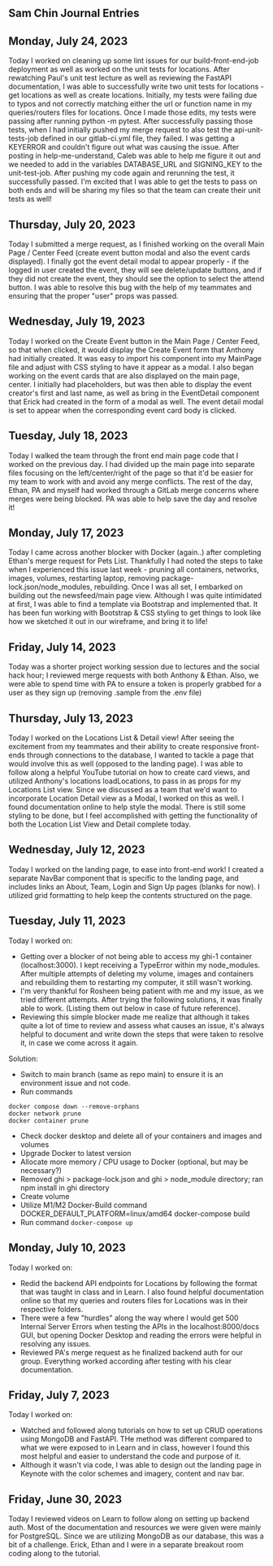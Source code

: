 
## Sam Chin Journal Entries

## Monday, July 24, 2023
Today I worked on cleaning up some lint issues for our build-front-end-job deployment as well as worked on the unit tests for locations. After rewatching Paul's unit test lecture as well as reviewing the FastAPI documentation, I was able to successfully write two unit tests for locations - get locations as well as create locations. Initially, my tests were failing due to typos and not correctly matching either the url or function name in my queries/routers files for locations. Once I made those edits, my tests were passing after running python -m pytest. After successfully passing those tests, when I had initially pushed my merge request to also test the api-unit-tests-job defined in our gitlab-ci.yml file, they failed. I was getting a KEYERROR and couldn't figure out what was causing the issue. After posting in help-me-understand, Caleb was able to help me figure it out and we needed to add in the variables DATABASE_URL and SIGNING_KEY to the unit-test-job. After pushing my code again and rerunning the test, it successfully passed. I'm excited that I was able to get the tests to pass on both ends and will be sharing my files so that the team can create their unit tests as well! 

## Thursday, July 20, 2023

Today I submitted a merge request, as I finished working on the overall Main Page / Center Feed (create event button modal and also the event cards displayed). I finally got the event detail modal to appear properly - if the logged in user created the event, they will see delete/update buttons, and if they did not create the event, they should see the option to select the attend button. I was able to resolve this bug with the help of my teammates and ensuring that the proper "user" props was passed.

## Wednesday, July 19, 2023
Today I worked on the Create Event button in the Main Page / Center Feed, so that when clicked, it would display the Create Event form that Anthony had initially created. It was easy to import his component into my MainPage file and adjust with CSS styling to have it appear as a modal. I also began working on the event cards that are also displayed on the main page, center. I initially had placeholders, but was then able to display the event creator's first and last name, as well as bring in the EventDetail component that Erick had created in the form of a modal as well. The event detail modal is set to appear when the corresponding event card body is clicked.

## Tuesday, July 18, 2023

Today I walked the team through the front end main page code that I worked on the previous day. I had divided up the main page into separate files focusing on the left/center/right of the page so that it'd be easier for my team to work with and avoid any merge conflicts. The rest of the day, Ethan, PA and myself had worked through a GitLab merge concerns where merges were being blocked. PA was able to help save the day and resolve it!

## Monday, July 17, 2023

Today I came across another blocker with Docker (again..) after completing Ethan's merge request for Pets List. Thankfully I had noted the steps to take when I experienced this issue last week - pruning all containers, networks, images, volumes, restarting laptop, removing package-lock.json/node_modules, rebuilding.
Once I was all set, I embarked on building out the newsfeed/main page view. Although I was quite intimidated at first, I was able to find a template via Bootstrap and implemented that. It has been fun working with Bootstrap & CSS styling to get things to look like how we sketched it out in our wireframe, and bring it to life!

## Friday, July 14, 2023

Today was a shorter project working session due to lectures and the social hack hour; I reviewed merge requests with both Anthony & Ethan. Also, we were able to spend time with PA to ensure a token is properly grabbed for a user as they sign up (removing .sample from the .env file)

## Thursday, July 13, 2023

Today I worked on the Locations List & Detail view! After seeing the excitement from my teammates and their ability to create responsive front-ends through connections to the database, I wanted to tackle a page that would involve this as well (opposed to the landing page).
I was able to follow along a helpful YouTube tutorial on how to create card views, and utilized Anthony's locations loadLocations, to pass in as props for my Locations List view.
Since we discussed as a team that we'd want to incorporate Location Detail view as a Modal, I worked on this as well. I found documentation online to help style the modal.
There is still some styling to be done, but I feel accomplished with getting the functionality of both the Location List View and Detail complete today.

## Wednesday, July 12, 2023

Today I worked on the landing page, to ease into front-end work! I created a separate NavBar component that is specific to the landing page, and includes links an About, Team, Login and Sign Up pages (blanks for now). I utilized grid formatting to help keep the contents structured on the page.

## Tuesday, July 11, 2023

Today I worked on:

- Getting over a blocker of not being able to access my ghi-1 container (localhost:3000). I kept receiving a TypeError within my node_modules. After multiple attempts of deleting my volume, images and containers and rebuilding them to restarting my computer, it still wasn't working.
- I'm very thankful for Rosheen being patient with me and my issue, as we tried different attempts. After trying the following solutions, it was finally able to work. (Listing them out below in case of future reference).
- Reviewing this simple blocker made me realize that although it takes quite a lot of time to review and assess what causes an issue, it's always helpful to document and write down the steps that were taken to resolve it, in case we come across it again.

Solution:

- Switch to main branch (same as repo main) to ensure it is an environment issue and not code.
- Run commands

```
docker compose down --remove-orphans
docker network prune
docker container prune
```

- Check docker desktop and delete all of your containers and images and volumes
- Upgrade Docker to latest version
- Allocate more memory / CPU usage to Docker (optional, but may be necessary?)
- Removed ghi > package-lock.json and ghi > node_module directory; ran npm install in ghi directory
- Create volume
- Utilize M1/M2 Docker-Build command
  DOCKER_DEFAULT_PLATFORM=linux/amd64 docker-compose build
- Run command
  `docker-compose up`

## Monday, July 10, 2023

Today I worked on:

- Redid the backend API endpoints for Locations by following the format that was taught in class and in Learn. I also found helpful documentation online so that my queries and routers files for Locations was in their respective folders.
- There were a few "hurdles" along the way where I would get 500 Internal Server Errors when testing the APIs in the localhost:8000/docs GUI, but opening Docker Desktop and reading the errors were helpful in resolving any issues.
- Reviewed PA's merge request as he finalized backend auth for our group. Everything worked according after testing with his clear documentation.

## Friday, July 7, 2023

Today I worked on:

- Watched and followed along tutorials on how to set up CRUD operations using MongoDB and FastAPI. THe method was different compared to what we were exposed to in Learn and in class, however I found this most helpful and easier to understand the code and purpose of it.
- Although it wasn't via code, I was able to design out the landing page in Keynote with the color schemes and imagery, content and nav bar.

## Friday, June 30, 2023

Today I reviewed videos on Learn to follow along on setting up backend auth. Most of the documentation and resources we were given were mainly for PostgreSQL. Since we are utilizing MongoDB as our database, this was a bit of a challenge. Erick, Ethan and I were in a separate breakout room coding along to the tutorial.
